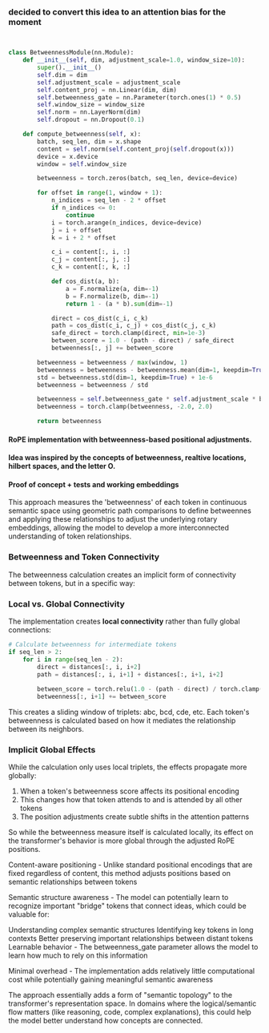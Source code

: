 ### decided to convert this idea to an attention bias for the moment

```python


class BetweennessModule(nn.Module):
    def __init__(self, dim, adjustment_scale=1.0, window_size=10):
        super().__init__()
        self.dim = dim
        self.adjustment_scale = adjustment_scale
        self.content_proj = nn.Linear(dim, dim)
        self.betweenness_gate = nn.Parameter(torch.ones(1) * 0.5)
        self.window_size = window_size
        self.norm = nn.LayerNorm(dim)
        self.dropout = nn.Dropout(0.1)

    def compute_betweenness(self, x):
        batch, seq_len, dim = x.shape
        content = self.norm(self.content_proj(self.dropout(x)))
        device = x.device
        window = self.window_size

        betweenness = torch.zeros(batch, seq_len, device=device)

        for offset in range(1, window + 1):
            n_indices = seq_len - 2 * offset
            if n_indices <= 0:
                continue
            i = torch.arange(n_indices, device=device)
            j = i + offset
            k = i + 2 * offset

            c_i = content[:, i, :]
            c_j = content[:, j, :]
            c_k = content[:, k, :]

            def cos_dist(a, b):
                a = F.normalize(a, dim=-1)
                b = F.normalize(b, dim=-1)
                return 1 - (a * b).sum(dim=-1)

            direct = cos_dist(c_i, c_k)
            path = cos_dist(c_i, c_j) + cos_dist(c_j, c_k)
            safe_direct = torch.clamp(direct, min=1e-3)
            between_score = 1.0 - (path - direct) / safe_direct
            betweenness[:, j] += between_score

        betweenness = betweenness / max(window, 1)
        betweenness = betweenness - betweenness.mean(dim=1, keepdim=True)
        std = betweenness.std(dim=1, keepdim=True) + 1e-6
        betweenness = betweenness / std

        betweenness = self.betweenness_gate * self.adjustment_scale * betweenness
        betweenness = torch.clamp(betweenness, -2.0, 2.0)

        return betweenness
```

#### RoPE implementation with betweenness-based positional adjustments. 
#### Idea was inspired by the concepts of betweenness, realtive locations, hilbert spaces, and the letter O.

#### Proof of concept + tests and working embeddings 
  
  This approach measures the 'betweenness' of each token in continuous semantic space using geometric path comparisons to define betweennes
  and applying these relationships to adjust the underlying rotary embeddings, allowing the model to  develop a more interconnected understanding of token 
  relationships.

### Betweenness and Token Connectivity

The betweenness calculation creates an implicit form of connectivity between tokens, but in a specific way:

### Local vs. Global Connectivity

The implementation creates **local connectivity** rather than fully global connections:

```python
# Calculate betweenness for intermediate tokens
if seq_len > 2:
    for i in range(seq_len - 2):
        direct = distances[:, i, i+2]
        path = distances[:, i, i+1] + distances[:, i+1, i+2]
        
        between_score = torch.relu(1.0 - (path - direct) / torch.clamp(direct, min=1e-6))
        betweenness[:, i+1] += between_score
```

This creates a sliding window of triplets: abc, bcd, cde, etc. Each token's betweenness is calculated based on how it mediates the relationship between its neighbors.

### Implicit Global Effects

While the calculation only uses local triplets, the effects propagate more globally:

1. When a token's betweenness score affects its positional encoding
2. This changes how that token attends to and is attended by all other tokens
3. The position adjustments create subtle shifts in the attention patterns

So while the betweenness measure itself is calculated locally, its effect on the transformer's behavior is more global through the adjusted RoPE positions.

Content-aware positioning - Unlike standard positional encodings that are fixed regardless of content, this method adjusts positions based on semantic relationships between tokens

Semantic structure awareness - The model can potentially learn to recognize important "bridge" tokens that connect ideas, which could be valuable for:

Understanding complex semantic structures
Identifying key tokens in long contexts
Better preserving important relationships between distant tokens
Learnable behavior - The betweenness_gate parameter allows the model to learn how much to rely on this information

Minimal overhead - The implementation adds relatively little computational cost while potentially gaining meaningful semantic awareness

The approach essentially adds a form of "semantic topology" to the transformer's representation space. In domains where the logical/semantic flow matters (like reasoning, code, complex explanations), this could help the model better understand how concepts are connected.
